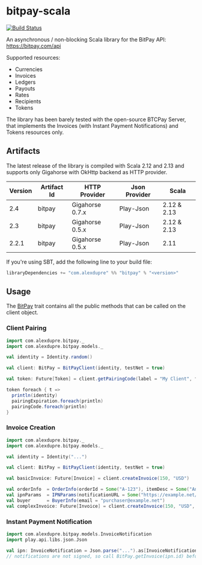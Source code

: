 # bitpay-scala

[![Build Status](https://travis-ci.org/alexdupre/bitpay-scala.png?branch=master)](https://travis-ci.org/alexdupre/bitpay-scala)

An asynchronous / non-blocking Scala library for the BitPay API: https://bitpay.com/api

Supported resources:
- Currencies
- Invoices
- Ledgers
- Payouts
- Rates
- Recipients
- Tokens

The library has been barely tested with the open-source BTCPay Server, that implements the Invoices (with Instant Payment Notifications) and Tokens resources only.

## Artifacts

The latest release of the library is compiled with Scala 2.12 and 2.13 and supports only Gigahorse with OkHttp backend as HTTP provider.

| Version | Artifact Id             | HTTP Provider   | Json Provider | Scala              |
|---------| ----------------------- |-----------------| ------------- | ------------------ |
| 2.4     | bitpay                  | Gigahorse 0.7.x | Play-Json     | 2.12 & 2.13        |
| 2.3     | bitpay                  | Gigahorse 0.5.x | Play-Json     | 2.12 & 2.13        |
| 2.2.1   | bitpay                  | Gigahorse 0.5.x | Play-Json     | 2.11               |

If you're using SBT, add the following line to your build file:

```scala
libraryDependencies += "com.alexdupre" %% "bitpay" % "<version>"
```

## Usage

The [BitPay](https://github.com/alexdupre/bitpay-scala/blob/master/src/main/scala/com/alexdupre/bitpay/BitPay.scala) trait
contains all the public methods that can be called on the client object.

### Client Pairing

```scala
import com.alexdupre.bitpay._
import com.alexdupre.bitpay.models._

val identity = Identity.random()

val client: BitPay = BitPayClient(identity, testNet = true)

val token: Future[Token] = client.getPairingCode(label = "My Client", facade = Some("pos"))

token foreach { t =>
  println(identity)
  pairingExpiration.foreach(println)
  pairingCode.foreach(println)
}

```

### Invoice Creation

```scala
import com.alexdupre.bitpay._
import com.alexdupre.bitpay.models._

val identity = Identity("...")

val client: BitPay = BitPayClient(identity, testNet = true)

val basicInvoice: Future[Invoice] = client.createInvoice(150, "USD")

val orderInfo  = OrderInfo(orderId = Some("A-123"), itemDesc = Some("An awesome item"), physical = Some(true))
val ipnParams  = IPNParams(notificationURL = Some("https://example.net/ipn"), transactionSpeed = Some(TransactionSpeed.Medium), fullNotifications = Some(true))
val buyer      = BuyerInfo(email = "purchaser@example.net")
val complexInvoice: Future[Invoice] = client.createInvoice(150, "USD", ipnParams, orderInfo, buyer)
```


### Instant Payment Notification

```scala
import com.alexdupre.bitpay.models.InvoiceNotification
import play.api.libs.json.Json

val ipn: InvoiceNotification = Json.parse("...").as[InvoiceNotification]
// notifications are not signed, so call BitPay.getInvoice(ipn.id) before processing the notification
```
